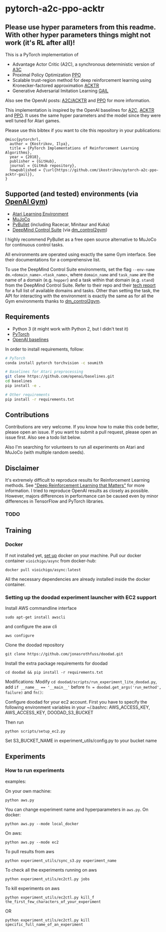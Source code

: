 # pytorch-a2c-ppo-acktr

## Please use hyper parameters from this readme. With other hyper parameters things might not work (it's RL after all)!

This is a PyTorch implementation of
* Advantage Actor Critic (A2C), a synchronous deterministic version of [A3C](https://arxiv.org/pdf/1602.01783v1.pdf)
* Proximal Policy Optimization [PPO](https://arxiv.org/pdf/1707.06347.pdf)
* Scalable trust-region method for deep reinforcement learning using Kronecker-factored approximation [ACKTR](https://arxiv.org/abs/1708.05144)
* Generative Adversarial Imitation Learning [GAIL](https://arxiv.org/abs/1606.03476)

Also see the OpenAI posts: [A2C/ACKTR](https://blog.openai.com/baselines-acktr-a2c/) and [PPO](https://blog.openai.com/openai-baselines-ppo/) for more information.

This implementation is inspired by the OpenAI baselines for [A2C](https://github.com/openai/baselines/tree/master/baselines/a2c), [ACKTR](https://github.com/openai/baselines/tree/master/baselines/acktr) and [PPO](https://github.com/openai/baselines/tree/master/baselines/ppo1). It uses the same hyper parameters and the model since they were well tuned for Atari games.

Please use this bibtex if you want to cite this repository in your publications:

    @misc{pytorchrl,
      author = {Kostrikov, Ilya},
      title = {PyTorch Implementations of Reinforcement Learning Algorithms},
      year = {2018},
      publisher = {GitHub},
      journal = {GitHub repository},
      howpublished = {\url{https://github.com/ikostrikov/pytorch-a2c-ppo-acktr-gail}},
    }

## Supported (and tested) environments (via [OpenAI Gym](https://gym.openai.com))
* [Atari Learning Environment](https://github.com/mgbellemare/Arcade-Learning-Environment)
* [MuJoCo](http://mujoco.org)
* [PyBullet](http://pybullet.org) (including Racecar, Minitaur and Kuka)
* [DeepMind Control Suite](https://github.com/deepmind/dm_control) (via [dm_control2gym](https://github.com/martinseilair/dm_control2gym))

I highly recommend PyBullet as a free open source alternative to MuJoCo for continuous control tasks.

All environments are operated using exactly the same Gym interface. See their documentations for a comprehensive list.

To use the DeepMind Control Suite environments, set the flag `--env-name dm.<domain_name>.<task_name>`, where `domain_name` and `task_name` are the name of a domain (e.g. `hopper`) and a task within that domain (e.g. `stand`) from the DeepMind Control Suite. Refer to their repo and their [tech report](https://arxiv.org/abs/1801.00690) for a full list of available domains and tasks. Other than setting the task, the API for interacting with the environment is exactly the same as for all the Gym environments thanks to [dm_control2gym](https://github.com/martinseilair/dm_control2gym).

## Requirements

* Python 3 (it might work with Python 2, but I didn't test it)
* [PyTorch](http://pytorch.org/)
* [OpenAI baselines](https://github.com/openai/baselines)

In order to install requirements, follow:

```bash
# PyTorch
conda install pytorch torchvision -c soumith

# Baselines for Atari preprocessing
git clone https://github.com/openai/baselines.git
cd baselines
pip install -e .

# Other requirements
pip install -r requirements.txt
```

## Contributions

Contributions are very welcome. If you know how to make this code better, please open an issue. If you want to submit a pull request, please open an issue first. Also see a todo list below.

Also I'm searching for volunteers to run all experiments on Atari and MuJoCo (with multiple random seeds).

## Disclaimer

It's extremely difficult to reproduce results for Reinforcement Learning methods. See ["Deep Reinforcement Learning that Matters"](https://arxiv.org/abs/1709.06560) for more information. I tried to reproduce OpenAI results as closely as possible. However, majors differences in performance can be caused even by minor differences in TensorFlow and PyTorch libraries.

### TODO

## Training
### Docker
If not installed yet, [set up](https://docs.docker.com/install/) docker on your machine.
Pull our docker container ``vioichigo/async`` from docker-hub:
```
docker pull vioichigo/async:latest
```
All the necessary dependencies are already installed inside the docker container.

### Setting up the doodad experiment launcher with EC2 support

Install AWS commandline interface

```
sudo apt-get install awscli
```

and configure the asw cli

```
aws configure
```

Clone the doodad repository 

```
git clone https://github.com/jonasrothfuss/doodad.git
```

Install the extra package requirements for doodad
```
cd doodad && pip install -r requirements.txt
```
Modifications: 
Modify ``cd doodad/scripts/run_experiment_lite_doodad.py``, add ``if __name__ == '__main__'`` before ``fn = doodad.get_args('run_method', failure)`` and ``fn()``:

Configure doodad for your ec2 account. First you have to specify the following environment variables in your ~/.bashrc: 
AWS_ACCESS_KEY, AWS_ACCESS_KEY, DOODAD_S3_BUCKET

Then run
```
python scripts/setup_ec2.py
```

Set S3_BUCKET_NAME in experiment_utils/config.py to your bucket name

## Experiments

### How to run experiments 
examples:

On your own machine:
```
python aws.py
```
You can change experiment name and hyperparameters in ``aws.py``. 
On docker:
```
python aws.py --mode local_docker
```
On aws:
```
python aws.py --mode ec2
```
To pull results from aws
```
python experiment_utils/sync_s3.py experiment_name
```
To check all the experiments running on aws
```
python experiment_utils/ec2ctl.py jobs
```
To kill experiments on aws
```
python experiment_utils/ec2ctl.py kill_f the_first_few_characters_of_your_experiment
```
OR
```
python experiment_utils/ec2ctl.py kill specific_full_name_of_an_experiment
```

